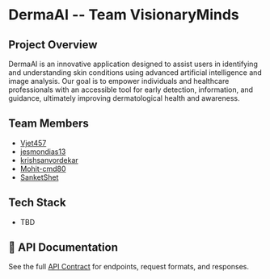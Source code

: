 # DermaAI -- Team VisionaryMinds

## Project Overview

DermaAI is an innovative application designed to assist users in identifying and understanding skin conditions using advanced artificial intelligence and image analysis. Our goal is to empower individuals and healthcare professionals with an accessible tool for early detection, information, and guidance, ultimately improving dermatological health and awareness.

## Team Members

- [Vjet457](https://github.com/Vjet457)
- [jesmondias13](https://github.com/jesmondias13)
- [krishsanvordekar](https://github.com/krishsanvordekar)
- [Mohit-cmd80](https://github.com/Mohit-cmd80)
- [SanketShet](https://github.com/SanketShet)

## Tech Stack



- TBD

## 📄 API Documentation
See the full [API Contract](API_CONTRACT.md) for endpoints, request formats, and responses.



